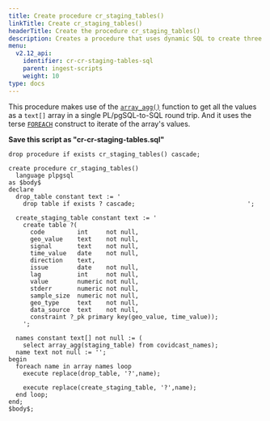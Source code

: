 ```yaml
---
title: Create procedure cr_staging_tables()
linkTitle: Create cr_staging_tables()
headerTitle: Create the procedure cr_staging_tables()
description: Creates a procedure that uses dynamic SQL to create three staging tables with the same structure.
menu:
  v2.12_api:
    identifier: cr-cr-staging-tables-sql
    parent: ingest-scripts
    weight: 10
type: docs
---
```


This procedure makes use of the [`array_agg()`](../../../../../../datatypes/type_array/functions-operators/array-agg-unnest/#array-agg) function to get all the values as a `text[]` array in a single PL/pgSQL-to-SQL round trip. And it uses the terse [`FOREACH`](../../../../../../datatypes/type_array/looping-through-arrays/) construct to iterate of the array's values.

**Save this script as "cr-cr-staging-tables.sql"**

```plpgsql
drop procedure if exists cr_staging_tables() cascade;

create procedure cr_staging_tables()
  language plpgsql
as $body$
declare
  drop_table constant text := '
    drop table if exists ? cascade;                               ';

  create_staging_table constant text := '
    create table ?(
      code         int     not null,
      geo_value    text    not null,
      signal       text    not null,
      time_value   date    not null,
      direction    text,
      issue        date    not null,
      lag          int     not null,
      value        numeric not null,
      stderr       numeric not null,
      sample_size  numeric not null,
      geo_type     text    not null,
      data_source  text    not null,
      constraint ?_pk primary key(geo_value, time_value));
    ';

  names constant text[] not null := (
    select array_agg(staging_table) from covidcast_names);
  name text not null := '';
begin
  foreach name in array names loop
    execute replace(drop_table, '?',name);

    execute replace(create_staging_table, '?',name);
  end loop;
end;
$body$;
```
